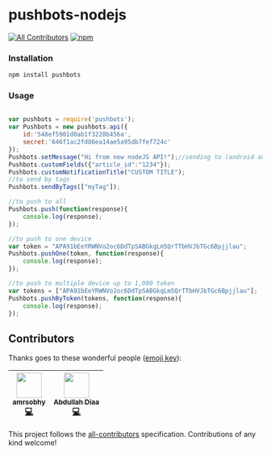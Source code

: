 # pushbots-nodejs
[![All Contributors](https://img.shields.io/badge/all_contributors-2-orange.svg?style=flat-square)](#contributors)
[![npm](https://img.shields.io/npm/dt/pushbots.svg?style=for-the-badge)](https://www.npmjs.com/package/pushbots)


### Installation
```bash
npm install pushbots
```

### Usage

```javascript

var pushbots = require('pushbots');
var Pushbots = new pushbots.api({
	id:'548ef5901d0ab1f3228b456a',
	secret:'646f1ac2fd86ea14ae5a95db7fef724c'
});
Pushbots.setMessage("Hi from new nodeJS API!");//sending to (android and ios) platforms by default add optional paramater "0" for iOS, "1" for Android and "2" for Chrome.
Pushbots.customFields({"article_id":"1234"});
Pushbots.customNotificationTitle("CUSTOM TITLE");
//to send by tags
Pushbots.sendByTags(["myTag"]);

//to push to all
Pushbots.push(function(response){
	console.log(response);
});

//to push to one device 
var token = "APA91bEeYRWNVo2oc6DdTpSABGkqLm5QrTTbHVJbTGc6Bpjjlau";
Pushbots.pushOne(token, function(response){
    console.log(response);
});

//to push to multiple device up to 1,000 token
var tokens = ["APA91bEeYRWNVo2oc6DdTpSABGkqLm5QrTTbHVJbTGc6Bpjjlau"];
Pushbots.pushByToken(tokens, function(response){
    console.log(response);
});
```

## Contributors

Thanks goes to these wonderful people ([emoji key](https://github.com/kentcdodds/all-contributors#emoji-key)):

<!-- ALL-CONTRIBUTORS-LIST:START - Do not remove or modify this section -->
| [<img src="https://avatars0.githubusercontent.com/u/6784122?v=4" width="50px;"/><br /><sub><b>amrsobhy</b></sub>](http://amrsobhy.com)<br />[💻](https://github.com/PushBots/pushbots-nodejs/commits?author=amrsobhy "Code") | [<img src="https://avatars2.githubusercontent.com/u/733794?v=4" width="50px;"/><br /><sub><b>Abdullah Diaa</b></sub>](https://abdullahdiaa.com)<br />[💻](https://github.com/PushBots/pushbots-nodejs/commits?author=AbdullahDiaa "Code") |
| :---: | :---: |
<!-- ALL-CONTRIBUTORS-LIST:END -->

This project follows the [all-contributors](https://github.com/kentcdodds/all-contributors) specification. Contributions of any kind welcome!